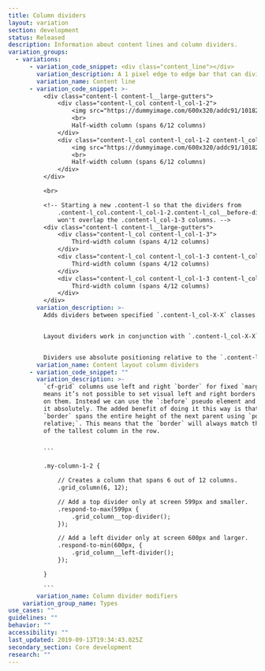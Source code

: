 ```yaml
---
title: Column dividers
layout: variation
section: development
status: Released
description: Information about content lines and column dividers.
variation_groups:
  - variations:
      - variation_code_snippet: <div class="content_line"></div>
        variation_description: A 1 pixel edge to edge bar that can divide content.
        variation_name: Content line
      - variation_code_snippet: >-
          <div class="content-l content-l__large-gutters">
              <div class="content-l_col content-l_col-1-2">
                  <img src="https://dummyimage.com/600x320/addc91/101820" alt="Placeholder image">
                  <br>
                  Half-width column (spans 6/12 columns)
              </div>
              <div class="content-l_col content-l_col-1-2 content-l_col__before-divider">
                  <img src="https://dummyimage.com/600x320/addc91/101820" alt="Placeholder image">
                  <br>
                  Half-width column (spans 6/12 columns)
              </div>
          </div>

          <br>

          <!-- Starting a new .content-l so that the dividers from
              .content-l_col.content-l_col-1-2.content-l_col__before-divider
              won't overlap the .content-l_col-1-3 columns. -->
          <div class="content-l content-l__large-gutters">
              <div class="content-l_col content-l_col-1-3">
                  Third-width column (spans 4/12 columns)
              </div>
              <div class="content-l_col content-l_col-1-3 content-l_col__before-divider">
                  Third-width column (spans 4/12 columns)
              </div>
              <div class="content-l_col content-l_col-1-3 content-l_col__before-divider">
                  Third-width column (spans 4/12 columns)
              </div>
          </div>
        variation_description: >-
          Adds dividers between specified `.content-l_col-X-X` classes.


          Layout dividers work in conjunction with `.content-l_col-X-X` elements and have specific needs depending on which column element variant they are attached to. For example, `.content-l_col-1-2` has different divider needs than `.content-l_col-1-3` because they may break to single columns at different breakpoints.


          Dividers use absolute positioning relative to the `.content-l` element and depend on `.content-l` using `position: relative;`. This allows vertical dividers to span the height of the tallest column. Just be aware that if you have more than one row of columns, and each row has columns of different widths, the borders will cause unwanted overlapping since they will span the height of the entire `.content-l` element.
        variation_name: Content layout column dividers
      - variation_code_snippet: ""
        variation_description: >-
          `cf-grid` columns use left and right `border` for fixed `margin` which
          means it’s not possible to set visual left and right borders directly
          on them. Instead we can use the `:before` pseudo element and position
          it absolutely. The added benefit of doing it this way is that the
          `border` spans the entire height of the next parent using `position:
          relative;`. This means that the `border` will always match the height
          of the tallest column in the row.


          ```

          .my-column-1-2 {

              // Creates a column that spans 6 out of 12 columns.
              .grid_column(6, 12);

              // Add a top divider only at screen 599px and smaller.
              .respond-to-max(599px {
                  .grid_column__top-divider();
              });

              // Add a left divider only at screen 600px and larger.
              .respond-to-min(600px, {
                  .grid_column__left-divider();
              });

          }

          ```
        variation_name: Column divider modifiers
    variation_group_name: Types
use_cases: ""
guidelines: ""
behavior: ""
accessibility: ""
last_updated: 2019-09-13T19:34:43.025Z
secondary_section: Core development
research: ""
---
```

